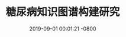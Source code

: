 ---
layout: post
title:  "糖尿病知识图谱构建研究"
descrption: "项目简介"
date:   2019-09-01 00:01:21 -0800
type: card-img-top
categories: latin text
image: /assets/img/posts/blog2.jpg
caption:
last-updated: 2023-03-31 13:01:21 -0400
categories: project
---